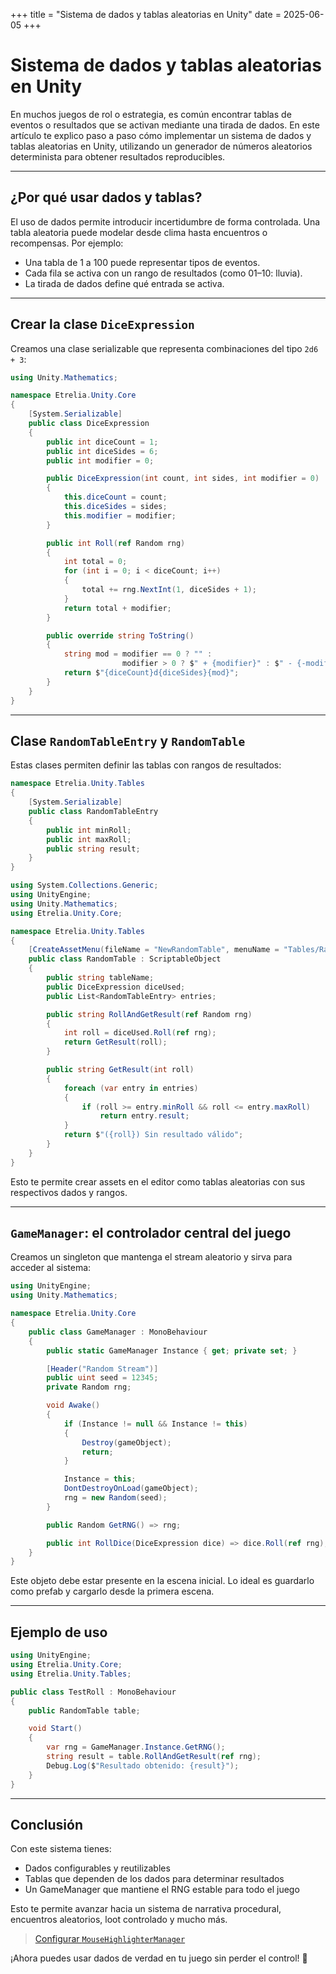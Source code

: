+++
title = "Sistema de dados y tablas aleatorias en Unity"
date = 2025-06-05
+++

# Sistema de dados y tablas aleatorias en Unity

En muchos juegos de rol o estrategia, es común encontrar tablas de eventos o resultados que se activan mediante una tirada de dados. En este artículo te explico paso a paso cómo implementar un sistema de dados y tablas aleatorias en Unity, utilizando un generador de números aleatorios determinista para obtener resultados reproducibles.

---

## ¿Por qué usar dados y tablas?

El uso de dados permite introducir incertidumbre de forma controlada. Una tabla aleatoria puede modelar desde clima hasta encuentros o recompensas. Por ejemplo:

* Una tabla de 1 a 100 puede representar tipos de eventos.
* Cada fila se activa con un rango de resultados (como 01–10: lluvia).
* La tirada de dados define qué entrada se activa.

---

## Crear la clase `DiceExpression`

Creamos una clase serializable que representa combinaciones del tipo `2d6 + 3`:

```cs
using Unity.Mathematics;

namespace Etrelia.Unity.Core
{
    [System.Serializable]
    public class DiceExpression
    {
        public int diceCount = 1;
        public int diceSides = 6;
        public int modifier = 0;

        public DiceExpression(int count, int sides, int modifier = 0)
        {
            this.diceCount = count;
            this.diceSides = sides;
            this.modifier = modifier;
        }

        public int Roll(ref Random rng)
        {
            int total = 0;
            for (int i = 0; i < diceCount; i++)
            {
                total += rng.NextInt(1, diceSides + 1);
            }
            return total + modifier;
        }

        public override string ToString()
        {
            string mod = modifier == 0 ? "" :
                         modifier > 0 ? $" + {modifier}" : $" - {-modifier}";
            return $"{diceCount}d{diceSides}{mod}";
        }
    }
}
```

---

## Clase `RandomTableEntry` y `RandomTable`

Estas clases permiten definir las tablas con rangos de resultados:

```cs
namespace Etrelia.Unity.Tables
{
    [System.Serializable]
    public class RandomTableEntry
    {
        public int minRoll;
        public int maxRoll;
        public string result;
    }
}
```

```cs
using System.Collections.Generic;
using UnityEngine;
using Unity.Mathematics;
using Etrelia.Unity.Core;

namespace Etrelia.Unity.Tables
{
    [CreateAssetMenu(fileName = "NewRandomTable", menuName = "Tables/RandomTable")]
    public class RandomTable : ScriptableObject
    {
        public string tableName;
        public DiceExpression diceUsed;
        public List<RandomTableEntry> entries;

        public string RollAndGetResult(ref Random rng)
        {
            int roll = diceUsed.Roll(ref rng);
            return GetResult(roll);
        }

        public string GetResult(int roll)
        {
            foreach (var entry in entries)
            {
                if (roll >= entry.minRoll && roll <= entry.maxRoll)
                    return entry.result;
            }
            return $"({roll}) Sin resultado válido";
        }
    }
}
```

Esto te permite crear assets en el editor como tablas aleatorias con sus respectivos dados y rangos.

---

## `GameManager`: el controlador central del juego

Creamos un singleton que mantenga el stream aleatorio y sirva para acceder al sistema:

```cs
using UnityEngine;
using Unity.Mathematics;

namespace Etrelia.Unity.Core
{
    public class GameManager : MonoBehaviour
    {
        public static GameManager Instance { get; private set; }

        [Header("Random Stream")]
        public uint seed = 12345;
        private Random rng;

        void Awake()
        {
            if (Instance != null && Instance != this)
            {
                Destroy(gameObject);
                return;
            }

            Instance = this;
            DontDestroyOnLoad(gameObject);
            rng = new Random(seed);
        }

        public Random GetRNG() => rng;

        public int RollDice(DiceExpression dice) => dice.Roll(ref rng);
    }
}
```

Este objeto debe estar presente en la escena inicial. Lo ideal es guardarlo como prefab y cargarlo desde la primera escena.

---

## Ejemplo de uso

```cs
using UnityEngine;
using Etrelia.Unity.Core;
using Etrelia.Unity.Tables;

public class TestRoll : MonoBehaviour
{
    public RandomTable table;

    void Start()
    {
        var rng = GameManager.Instance.GetRNG();
        string result = table.RollAndGetResult(ref rng);
        Debug.Log($"Resultado obtenido: {result}");
    }
}
```

---

## Conclusión

Con este sistema tienes:

* Dados configurables y reutilizables
* Tablas que dependen de los dados para determinar resultados
* Un GameManager que mantiene el RNG estable para todo el juego

Esto te permite avanzar hacia un sistema de narrativa procedural, encuentros aleatorios, loot controlado y mucho más.

> [Configurar `MouseHighlighterManager`](@/blog/hex-grid-outline.md#6-2-script-mousehighlighter-cs)

¡Ahora puedes usar dados de verdad en tu juego sin perder el control! 🎲
